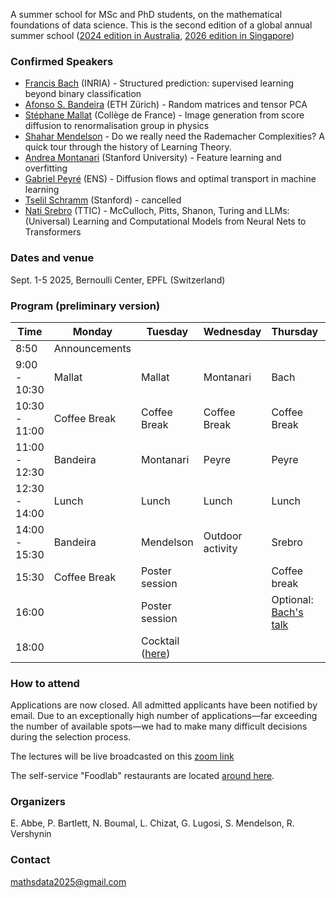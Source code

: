 A summer school for MSc and PhD students, on the mathematical foundations of data science.  This is the second edition of a global annual summer school ([2024 edition in Australia](https://maths.anu.edu.au/news-events/events/annual-graduate-school-mathematical-aspects-data-science), [2026 edition in Singapore](https://ims.nus.edu.sg/events/ss_datascience2026/))

### Confirmed Speakers
- [Francis Bach](https://www.di.ens.fr/~fbach/) (INRIA) - Structured prediction: supervised learning beyond binary classification
- [Afonso S. Bandeira](https://people.math.ethz.ch/~abandeira/) (ETH Zürich) - Random matrices and tensor PCA
- [Stéphane Mallat](https://www.di.ens.fr/~mallat/mallat.html) (Collège de France) - Image generation from score diffusion to renormalisation group in physics
- [Shahar Mendelson](https://sites.google.com/view/shaharmendelson/home) - Do we really need the Rademacher Complexities? A quick tour through the history of Learning Theory.
- [Andrea Montanari](https://web.stanford.edu/~montanar/) (Stanford University) - Feature learning and overfitting
- [Gabriel Peyré](https://www.gpeyre.com/) (ENS) - Diffusion flows and optimal transport in machine learning
- [Tselil Schramm](https://tselilschramm.org/) (Stanford) - cancelled
- [Nati Srebro](https://nati.ttic.edu/) (TTIC) - McCulloch, Pitts, Shanon, Turing and LLMs: (Universal) Learning and Computational Models from Neural Nets to Transformers

### Dates and venue
Sept. 1-5 2025, Bernoulli Center, EPFL (Switzerland)

### Program (preliminary version)

| Time          | Monday      | Tuesday        | Wednesday       | Thursday      | Friday      |
|---------------|-------------|----------------|-----------------|---------------|-------------|
| 8:50          | Announcements|||||
| 9:00 - 10:30  | Mallat      | Mallat         | Montanari       | Bach          | Bach        |
| 10:30 - 11:00 | Coffee Break | Coffee Break  | Coffee Break    | Coffee Break  | Coffee Break  |
| 11:00 - 12:30 | Bandeira    | Montanari      | Peyre           | Peyre         | Srebro     |
| 12:30 - 14:00 | Lunch       | Lunch          | Lunch           | Lunch         | Lunch       |
| 14:00 - 15:30 | Bandeira    | Mendelson      | Outdoor activity| Srebro       | Discussions |
| 15:30         | Coffee Break   | Poster session |              |  Coffee break   |             |
| 16:00         |             | Poster session      |                 |  Optional: [Bach's talk](https://memento.epfl.ch/event/ai-center-research-seminar-series-francis-bach/)  |         |
| 18:00         |             | Cocktail ([here](https://plan.epfl.ch/?room==SV%201604))      |                 |               |             |


### How to attend
Applications are now closed. All admitted applicants have been notified by email. Due to an exceptionally high number of applications—far exceeding the number of available spots—we had to make many difficult decisions during the selection process.

The lectures will be live broadcasted on this [zoom link](https://epfl.zoom.us/j/68817774793?pwd=wqaR87mlQ86TOCaAwj3JYdjPEEQUwI.1)

The self-service "Foodlab" restaurants are located [around here](https://plan.epfl.ch/?room==CM%202%20435).

### Organizers
E. Abbe, P. Bartlett, N. Boumal, L. Chizat, G. Lugosi, S. Mendelson, R. Vershynin

### Contact
mathsdata2025@gmail.com
